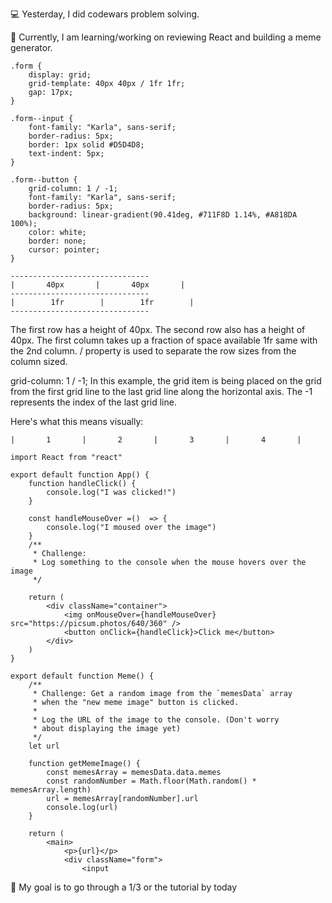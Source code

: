 💻 Yesterday, I did codewars problem solving.

📖 Currently, I am learning/working on reviewing React and building a meme generator.

```
.form {
    display: grid;
    grid-template: 40px 40px / 1fr 1fr;
    gap: 17px;
}

.form--input {
    font-family: "Karla", sans-serif;
    border-radius: 5px;
    border: 1px solid #D5D4D8;
    text-indent: 5px;
}

.form--button {
    grid-column: 1 / -1;
    font-family: "Karla", sans-serif;
    border-radius: 5px;
    background: linear-gradient(90.41deg, #711F8D 1.14%, #A818DA 100%);
    color: white;
    border: none;
    cursor: pointer;
}

-------------------------------
|       40px       |       40px       |
-------------------------------
|        1fr        |        1fr        |
-------------------------------

```
The first row has a height of 40px.
The second row also has a height of 40px.
The first column takes up a fraction of space available 1fr same with the 2nd column.
/ property is used to separate the row sizes from the column sized.

grid-column: 1 / -1;
In this example, the grid item is being placed on the grid from the first grid line to the last grid line along the horizontal axis. The -1 represents the index of the last grid line.

Here's what this means visually:
```
|       1       |       2       |       3       |       4       |
```
```
import React from "react"

export default function App() {
    function handleClick() {
        console.log("I was clicked!")
    }
   
    const handleMouseOver =()  => {
        console.log("I moused over the image")
    }
    /**
     * Challenge: 
     * Log something to the console when the mouse hovers over the image
     */
    
    return (
        <div className="container">
            <img onMouseOver={handleMouseOver} src="https://picsum.photos/640/360" />
            <button onClick={handleClick}>Click me</button>
        </div>
    )
}
```
```
export default function Meme() {
    /**
     * Challenge: Get a random image from the `memesData` array
     * when the "new meme image" button is clicked.
     * 
     * Log the URL of the image to the console. (Don't worry
     * about displaying the image yet)
     */
    let url
    
    function getMemeImage() {
        const memesArray = memesData.data.memes
        const randomNumber = Math.floor(Math.random() * memesArray.length)
        url = memesArray[randomNumber].url
        console.log(url)
    }
    
    return (
        <main>
            <p>{url}</p>
            <div className="form">
                <input 
```
🎯 My goal is to go through a 1/3 or the tutorial by today
